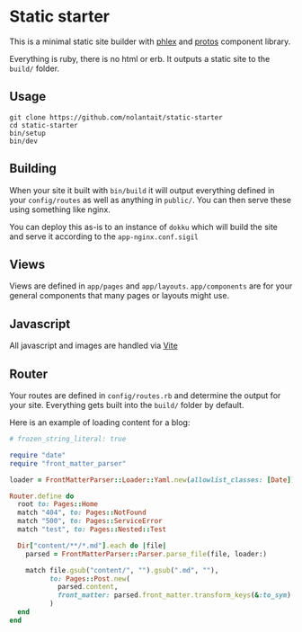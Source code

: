 # Static starter

This is a minimal static site builder with [phlex](https://phlex.fun) and
[protos](https://github.com/inhouse-work/protos) component library.

Everything is ruby, there is no html or erb. It outputs a static site to the
`build/` folder.

## Usage

```
git clone https://github.com/nolantait/static-starter
cd static-starter
bin/setup
bin/dev
```

## Building

When your site it built with `bin/build` it will output everything defined in
your `config/routes` as well as anything in `public/`. You can then serve these
using something like nginx.

You can deploy this as-is to an instance of `dokku` which will build the site
and serve it according to the `app-nginx.conf.sigil`

## Views

Views are defined in `app/pages` and `app/layouts`. `app/components` are for
your general components that many pages or layouts might use.

## Javascript

All javascript and images are handled via [Vite](https://vite-ruby.netlify.app/)

## Router

Your routes are defined in `config/routes.rb` and determine the output for your
site. Everything gets built into the `build/` folder by default.

Here is an example of loading content for a blog:

```ruby
# frozen_string_literal: true

require "date"
require "front_matter_parser"

loader = FrontMatterParser::Loader::Yaml.new(allowlist_classes: [Date])

Router.define do
  root to: Pages::Home
  match "404", to: Pages::NotFound
  match "500", to: Pages::ServiceError
  match "test", to: Pages::Nested::Test

  Dir["content/**/*.md"].each do |file|
    parsed = FrontMatterParser::Parser.parse_file(file, loader:)

    match file.gsub("content/", "").gsub(".md", ""),
          to: Pages::Post.new(
            parsed.content,
            front_matter: parsed.front_matter.transform_keys(&:to_sym)
          )
  end
end
```

